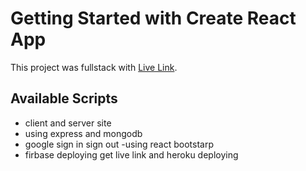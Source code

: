 # Getting Started with Create React App

This project was fullstack with [Live Link](https://assignment-11-3a9a2.web.app/).

## Available Scripts

- client and server site
- using express and mongodb
- google sign in sign out
-using react bootstarp
- firbase deploying get live link and heroku deploying